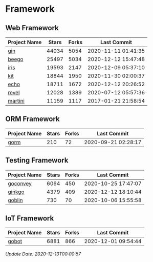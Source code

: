 # Framework

## Web Framework
| Project Name | Stars | Forks | Last Commit |
| ------------ | ----- | ----- | ----------- |
| [gin](https://github.com/gin-gonic/gin) | 44034 | 5054 | 2020-11-11 01:41:35 |
| [beego](https://github.com/astaxie/beego) | 25497 | 5034 | 2020-12-12 15:47:48 |
| [iris](https://github.com/kataras/iris) | 19593 | 2147 | 2020-12-09 05:37:10 |
| [kit](https://github.com/go-kit/kit) | 18844 | 1950 | 2020-11-30 02:00:37 |
| [echo](https://github.com/labstack/echo) | 18711 | 1672 | 2020-12-12 20:26:52 |
| [revel](https://github.com/revel/revel) | 12028 | 1389 | 2020-07-12 05:57:36 |
| [martini](https://github.com/go-martini/martini) | 11159 | 1117 | 2017-01-21 21:58:54 |

## ORM Framework
| Project Name | Stars | Forks | Last Commit |
| ------------ | ----- | ----- | ----------- |
| [gorm](https://github.com/jinzhu/gorm) | 210 | 72 | 2020-09-21 02:28:17 |

## Testing Framework
| Project Name | Stars | Forks | Last Commit |
| ------------ | ----- | ----- | ----------- |
| [goconvey](https://github.com/smartystreets/goconvey) | 6064 | 450 | 2020-10-25 17:47:07 |
| [ginkgo](https://github.com/onsi/ginkgo) | 4379 | 409 | 2020-12-12 18:10:44 |
| [goblin](https://github.com/franela/goblin) | 730 | 70 | 2020-10-06 15:55:58 |

## IoT Framework
| Project Name | Stars | Forks | Last Commit |
| ------------ | ----- | ----- | ----------- |
| [gobot](https://github.com/hybridgroup/gobot) | 6881 | 866 | 2020-12-01 09:54:44 |

*Update Date: 2020-12-13T00:00:57*